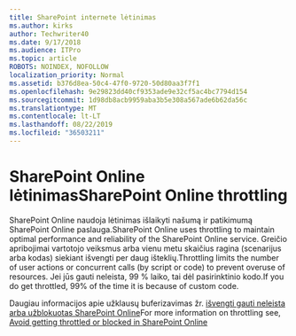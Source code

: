 ```yaml
---
title: SharePoint internete lėtinimas
ms.author: kirks
author: Techwriter40
ms.date: 9/17/2018
ms.audience: ITPro
ms.topic: article
ROBOTS: NOINDEX, NOFOLLOW
localization_priority: Normal
ms.assetid: b376d8ea-50c4-47f0-9720-50d80aa3f7f1
ms.openlocfilehash: 9e29823dd40cf9353ade9e32cf5ac4bc7794d154
ms.sourcegitcommit: 1d98db8acb9959aba3b5e308a567ade6b62da56c
ms.translationtype: MT
ms.contentlocale: lt-LT
ms.lasthandoff: 08/22/2019
ms.locfileid: "36503211"
---
```

# <a name="sharepoint-online-throttling"></a><span data-ttu-id="7c836-102">SharePoint Online lėtinimas</span><span class="sxs-lookup"><span data-stu-id="7c836-102">SharePoint Online throttling</span></span>

<span data-ttu-id="7c836-103">SharePoint Online naudoja lėtinimas išlaikyti našumą ir patikimumą SharePoint Online paslauga.</span><span class="sxs-lookup"><span data-stu-id="7c836-103">SharePoint Online uses throttling to maintain optimal performance and reliability of the SharePoint Online service.</span></span> <span data-ttu-id="7c836-104">Greičio apribojimai vartotojo veiksmus arba vienu metu skaičius ragina (scenarijus arba kodas) siekiant išvengti per daug išteklių.</span><span class="sxs-lookup"><span data-stu-id="7c836-104">Throttling limits the number of user actions or concurrent calls (by script or code) to prevent overuse of resources.</span></span> <span data-ttu-id="7c836-105">Jei jūs gauti neleista, 99 % laiko, tai dėl pasirinktinio kodo.</span><span class="sxs-lookup"><span data-stu-id="7c836-105">If you do get throttled, 99% of the time it is because of custom code.</span></span>
  
<span data-ttu-id="7c836-106">Daugiau informacijos apie užklausų buferizavimas žr. [išvengti gauti neleista arba užblokuotas SharePoint Online](https://go.microsoft.com/fwlink/?linkid=2022019)</span><span class="sxs-lookup"><span data-stu-id="7c836-106">For more information on throttling see, [Avoid getting throttled or blocked in SharePoint Online](https://go.microsoft.com/fwlink/?linkid=2022019)</span></span>
  

